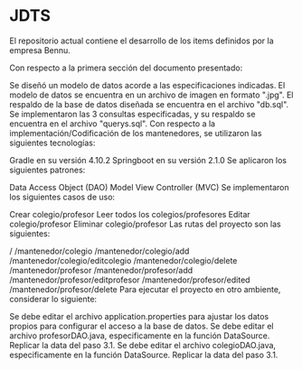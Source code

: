 # JDTS
El repositorio actual contiene el desarrollo de los items definidos por la empresa Bennu.

Con respecto a la primera sección del documento presentado: 

Se diseñó un modelo de datos acorde a las especificaciones indicadas.
El modelo de datos se encuentra en un archivo de imagen en formato ".jpg".
El respaldo de la base de datos diseñada se encuentra en el archivo "db.sql".
Se implementaron las 3 consultas especificadas, y su respaldo se encuentra en el archivo "querys.sql".
Con respecto a la implementación/Codificación de los mantenedores, se utilizaron las siguientes tecnologías:

Gradle en su versión 4.10.2
Springboot en su versión 2.1.0
Se aplicaron los siguientes patrones:

Data Access Object (DAO)
Model View Controller (MVC)
Se implementaron los siguientes casos de uso:

Crear colegio/profesor
Leer todos los colegios/profesores
Editar colegio/profesor
Eliminar colegio/profesor
Las rutas del proyecto son las siguientes:

/
/mantenedor/colegio
/mantenedor/colegio/add
/mantenedor/colegio/editcolegio
/mantenedor/colegio/delete
/mantenedor/profesor
/mantenedor/profesor/add
/mantenedor/profesor/editprofesor
/mantenedor/profesor/edited
/mantenedor/profesor/delete
Para ejecutar el proyecto en otro ambiente, considerar lo siguiente:

Se debe editar el archivo application.properties para ajustar los datos propios para configurar el acceso a la base de datos.
Se debe editar el archivo profesorDAO.java, especificamente en la función DataSource. Replicar la data del paso 3.1.
Se debe editar el archivo colegioDAO.java, especificamente en la función DataSource. Replicar la data del paso 3.1.